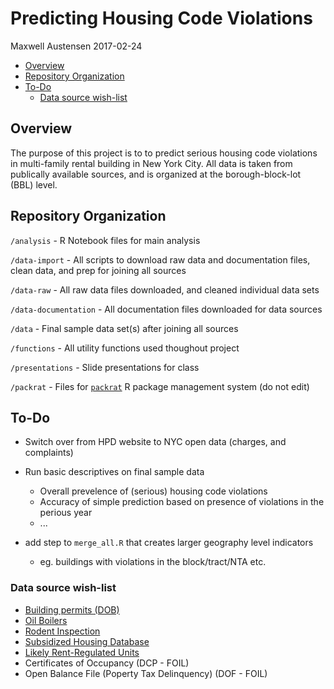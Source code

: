 Predicting Housing Code Violations
================
Maxwell Austensen
2017-02-24

-   [Overview](#overview)
-   [Repository Organization](#repository-organization)
-   [To-Do](#to-do)
    -   [Data source wish-list](#data-source-wish-list)

Overview
--------

The purpose of this project is to to predict serious housing code violations in multi-family rental building in New York City. All data is taken from publically available sources, and is organized at the borough-block-lot (BBL) level.

Repository Organization
-----------------------

`/analysis` - R Notebook files for main analysis

`/data-import` - All scripts to download raw data and documentation files, clean data, and prep for joining all sources

`/data-raw` - All raw data files downloaded, and cleaned individual data sets

`/data-documentation` - All documentation files downloaded for data sources

`/data` - Final sample data set(s) after joining all sources

`/functions` - All utility functions used thoughout project

`/presentations` - Slide presentations for class

`/packrat` - Files for [`packrat`](https://rstudio.github.io/packrat/) R package management system (do not edit)

To-Do
-----

-   Switch over from HPD website to NYC open data (charges, and complaints)

-   Run basic descriptives on final sample data
    -   Overall prevelence of (serious) housing code violations
    -   Accuracy of simple prediction based on presence of violations in the perious year
    -   ...
-   add step to `merge_all.R` that creates larger geography level indicators
    -   eg. buildings with violations in the block/tract/NTA etc.

### Data source wish-list

-   [Building permits (DOB)](https://data.cityofnewyork.us/Housing-Development/DOB-Job-Application-Filings/ic3t-wcy2)
-   [Oil Boilers](https://data.cityofnewyork.us/Housing-Development/Oil-Boilers-Detailed-Fuel-Consumption-and-Building/jfzu-yy6n)
-   [Rodent Inspection](https://data.cityofnewyork.us/Health/Rodent-Inspection/p937-wjvj)
-   [Subsidized Housing Database](http://app.coredata.nyc/)
-   [Likely Rent-Regulated Units](http://taxbills.nyc/)
-   Certificates of Occupancy (DCP - FOIL)
-   Open Balance File (Poperty Tax Delinquency) (DOF - FOIL)
